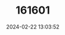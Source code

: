 ---
title: "161601"
category: "Dipturus doutrei"
draft: false
date: 2024-02-22 13:03:52
languages:
  French: ["Raie Violette"]
  Spanish; Castilian: ["Raya Violeta"]
  English: ["Javelin Skate"]
---
